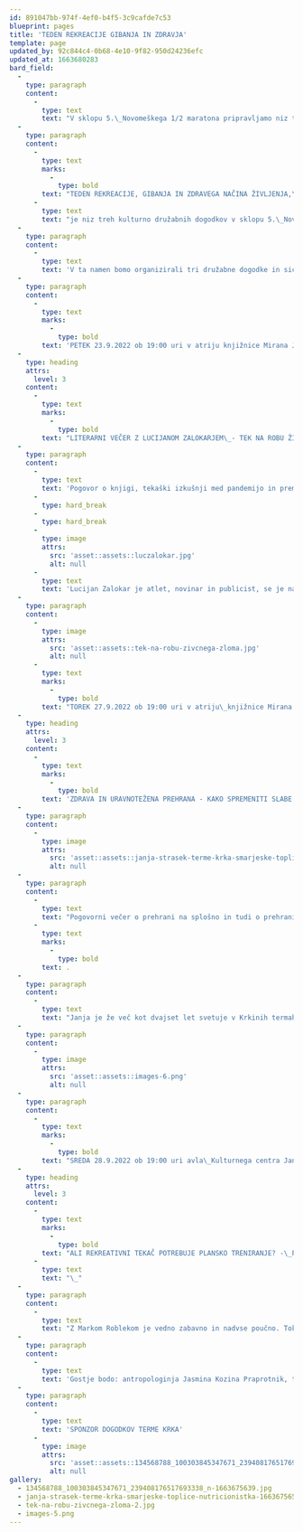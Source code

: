 ```yaml
---
id: 891047bb-974f-4ef0-b4f5-3c9cafde7c53
blueprint: pages
title: 'TEDEN REKREACIJE GIBANJA IN ZDRAVJA'
template: page
updated_by: 92c844c4-0b68-4e10-9f82-950d24236efc
updated_at: 1663680283
bard_field:
  -
    type: paragraph
    content:
      -
        type: text
        text: "V sklopu 5.\_Novomeškega 1/2 maratona pripravljamo niz treh kulturno družabnih dogodkov."
  -
    type: paragraph
    content:
      -
        type: text
        marks:
          -
            type: bold
        text: "TEDEN REKREACIJE, GIBANJA IN ZDRAVEGA NAČINA ŽIVLJENJA,\_"
      -
        type: text
        text: "je niz treh kulturno družabnih dogodkov v sklopu 5.\_Novomeškega 1/2 maratona. Namen teh dogodkov je ozaveščanje pomena gibanja v naših življenjih, saj vemo da sta rekreacija, gibanje in zdrav način življenja nujni v naših življenjih.\_"
  -
    type: paragraph
    content:
      -
        type: text
        text: 'V ta namen bomo organizirali tri družabne dogodke in sicer v:'
  -
    type: paragraph
    content:
      -
        type: text
        marks:
          -
            type: bold
        text: 'PETEK 23.9.2022 ob 19:00 uri v atriju knjižnice Mirana Jarca'
  -
    type: heading
    attrs:
      level: 3
    content:
      -
        type: text
        marks:
          -
            type: bold
        text: "LITERARNI VEČER Z LUCIJANOM ZALOKARJEM\_- TEK NA ROBU ŽIVČNEGA ZLOMA"
  -
    type: paragraph
    content:
      -
        type: text
        text: 'Pogovor o knjigi, tekaški izkušnji med pandemijo in premagovanju lastnih meja in psihičnih ovir, ki jih predstavlja rekreacija in šport'
      -
        type: hard_break
      -
        type: hard_break
      -
        type: image
        attrs:
          src: 'asset::assets::luczalokar.jpg'
          alt: null
      -
        type: text
        text: 'Lucijan Zalokar je atlet, novinar in publicist, se je na začetku epidemije, ki je ohromila svet, odločil, da bo poskušal trenirati podobno, kot je pred leti, ko je bil tek na srednje proge središče njegovega življenja. Kaj vse se ob tem dogaja v njegovi glavi, v njegovem telesu? Kako premišljuje o svobodi in naporu? O pritiskih in nespečnostih pred tekmami? Natančno analizira treninge legendarnih tekaških srednjeprogašev, kot sta na primer elegantni Sebastian Coe ali kubanski žrebec Alberto Juantorena. Se trening prilagaja tekaču ali tekač treningu? Sta bila prej talent in moč ali vztrajnost in disciplina?'
  -
    type: paragraph
    content:
      -
        type: image
        attrs:
          src: 'asset::assets::tek-na-robu-zivcnega-zloma.jpg'
          alt: null
      -
        type: text
        marks:
          -
            type: bold
        text: "TOREK 27.9.2022 ob 19:00 uri v atriju\_knjižnice Mirana Jarca"
  -
    type: heading
    attrs:
      level: 3
    content:
      -
        type: text
        marks:
          -
            type: bold
        text: 'ZDRAVA IN URAVNOTEŽENA PREHRANA - KAKO SPREMENITI SLABE PREHRANSKE NAVADE V DOBRE?'
  -
    type: paragraph
    content:
      -
        type: image
        attrs:
          src: 'asset::assets::janja-strasek-terme-krka-smarjeske-toplice-nutricionistka-1663680187.webp'
          alt: null
  -
    type: paragraph
    content:
      -
        type: text
        text: "Pogovorni večer o prehrani na splošno in tudi o prehrani rekreativnih športnikov\_z Janjo Strašek univ. dipl. živilsko tehnologinjo in prehransko svetovalko v Termah Krka"
      -
        type: text
        marks:
          -
            type: bold
        text: .
  -
    type: paragraph
    content:
      -
        type: text
        text: "Janja je že več kot dvajset let svetuje v Krkinih termah Šmarješke Toplice, kjer je svetovalka za prehrano in nutricionistka. Je članica združenja nutricionistov in dietetikov Slovenije. Aktivno sodeluje v strokovnih združenjih za prehrano, v Zvezi koronarnih klubov in društev Slovenije ter Zvezi društev diabetikov Slovenije.\_V sproščenem klepetu z Barbaro Pirh bosta predebatirali vse teme in tegobe prehranjevanja, s katerimi soočamo dan danes. Tudi prehranjevanje se je namreč v zadnjih letih zelo spremenilo. Kako se bomo na to odzvali mi pa bosta skušali posikati Janja in Barbara."
  -
    type: paragraph
    content:
      -
        type: image
        attrs:
          src: 'asset::assets::images-6.png'
          alt: null
  -
    type: paragraph
    content:
      -
        type: text
        marks:
          -
            type: bold
        text: "SREDA 28.9.2022 ob 19:00 uri avla\_Kulturnega centra Janez Trdina -\_ART Cafe"
  -
    type: heading
    attrs:
      level: 3
    content:
      -
        type: text
        marks:
          -
            type: bold
        text: "ALI REKREATIVNI TEKAČ POTREBUJE PLANSKO TRENIRANJE? -\_PODCAST ZAGRET ZA TEK Z MARKOM ROBLEKOM IN GOSTI"
      -
        type: text
        text: "\_"
  -
    type: paragraph
    content:
      -
        type: text
        text: "Z Markom Roblekom je vedno zabavno in nadvse poučno. Tokrat se bomo z gosti spraševali kaj je bolje, slediti planu, teči ko imamo čas, imeti trenerja ali teči zgolj zase. \_Skupaj bomo na te odgovore skušali dogovoriti v še eni seriji Podcasta Zagret za tek - tokrat v živo v Novem mestu. "
  -
    type: paragraph
    content:
      -
        type: text
        text: 'Gostje bodo: antropologinja Jasmina Kozina Praprotnik, trener Urban Praprotnik, profesor dr. Branko Škof, doktor dr. Radoje Milič'
  -
    type: paragraph
    content:
      -
        type: text
        text: 'SPONZOR DOGODKOV TERME KRKA'
      -
        type: image
        attrs:
          src: 'asset::assets::134568788_100303845347671_239408176517693338_n-1663675639.jpg'
          alt: null
gallery:
  - 134568788_100303845347671_239408176517693338_n-1663675639.jpg
  - janja-strasek-terme-krka-smarjeske-toplice-nutricionistka-1663675650.webp
  - tek-na-robu-zivcnega-zloma-2.jpg
  - images-5.png
---
```

